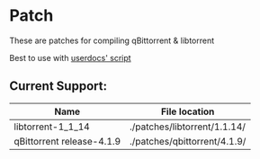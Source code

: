 # Patch
These are patches for compiling qBittorrent & libtorrent

Best to use with [userdocs' script](https://github.com/userdocs/qbittorrent-nox-static)

## Current Support:                    
Name  | File location
------------- | -------------
libtorrent-1_1_14  | ./patches/libtorrent/1.1.14/
qBittorrent release-4.1.9  | ./patches/qbittorrent/4.1.9/
